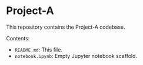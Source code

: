 # Project-A

This repository contains the Project-A codebase.

Contents:
- `README.md`: This file.
- `notebook.ipynb`: Empty Jupyter notebook scaffold.

